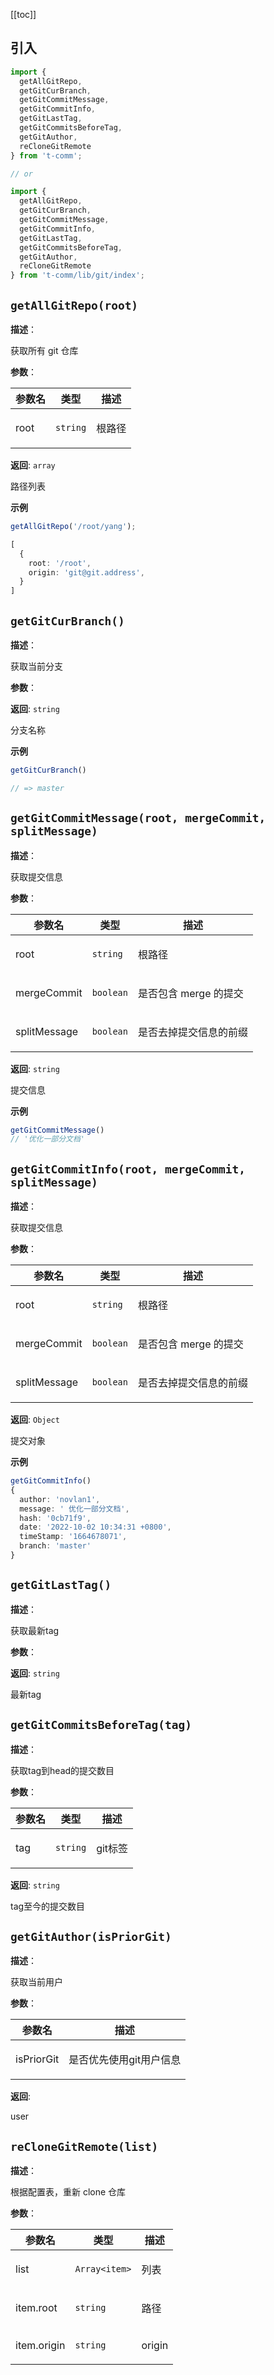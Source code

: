 [[toc]]

## 引入

```ts
import {
  getAllGitRepo,
  getGitCurBranch,
  getGitCommitMessage,
  getGitCommitInfo,
  getGitLastTag,
  getGitCommitsBeforeTag,
  getGitAuthor,
  reCloneGitRemote
} from 't-comm';

// or

import {
  getAllGitRepo,
  getGitCurBranch,
  getGitCommitMessage,
  getGitCommitInfo,
  getGitLastTag,
  getGitCommitsBeforeTag,
  getGitAuthor,
  reCloneGitRemote
} from 't-comm/lib/git/index';
```


## `getAllGitRepo(root)` 


**描述**：<p>获取所有 git 仓库</p>

**参数**：


| 参数名 | 类型 | 描述 |
| --- | --- | --- |
| root | <code>string</code> | <p>根路径</p> |

**返回**: <code>array</code><br>

<p>路径列表</p>

**示例**

```ts
getAllGitRepo('/root/yang');

[
  {
    root: '/root',
    origin: 'git@git.address',
  }
]
```
<a name="getGitCurBranch"></a>

## `getGitCurBranch()` 


**描述**：<p>获取当前分支</p>

**参数**：

**返回**: <code>string</code><br>

<p>分支名称</p>

**示例**

```typescript
getGitCurBranch()

// => master
```
<a name="getGitCommitMessage"></a>

## `getGitCommitMessage(root, mergeCommit, splitMessage)` 


**描述**：<p>获取提交信息</p>

**参数**：


| 参数名 | 类型 | 描述 |
| --- | --- | --- |
| root | <code>string</code> | <p>根路径</p> |
| mergeCommit | <code>boolean</code> | <p>是否包含 merge 的提交</p> |
| splitMessage | <code>boolean</code> | <p>是否去掉提交信息的前缀</p> |

**返回**: <code>string</code><br>

<p>提交信息</p>

**示例**

```ts
getGitCommitMessage()
// '优化一部分文档'
```
<a name="getGitCommitInfo"></a>

## `getGitCommitInfo(root, mergeCommit, splitMessage)` 


**描述**：<p>获取提交信息</p>

**参数**：


| 参数名 | 类型 | 描述 |
| --- | --- | --- |
| root | <code>string</code> | <p>根路径</p> |
| mergeCommit | <code>boolean</code> | <p>是否包含 merge 的提交</p> |
| splitMessage | <code>boolean</code> | <p>是否去掉提交信息的前缀</p> |

**返回**: <code>Object</code><br>

<p>提交对象</p>

**示例**

```ts
getGitCommitInfo()
{
  author: 'novlan1',
  message: ' 优化一部分文档',
  hash: '0cb71f9',
  date: '2022-10-02 10:34:31 +0800',
  timeStamp: '1664678071',
  branch: 'master'
}
```
<a name="getGitLastTag"></a>

## `getGitLastTag()` 


**描述**：<p>获取最新tag</p>

**参数**：

**返回**: <code>string</code><br>

<p>最新tag</p>

<a name="getGitCommitsBeforeTag"></a>

## `getGitCommitsBeforeTag(tag)` 


**描述**：<p>获取tag到head的提交数目</p>

**参数**：


| 参数名 | 类型 | 描述 |
| --- | --- | --- |
| tag | <code>string</code> | <p>git标签</p> |

**返回**: <code>string</code><br>

<p>tag至今的提交数目</p>

<a name="getGitAuthor"></a>

## `getGitAuthor(isPriorGit)` 


**描述**：<p>获取当前用户</p>

**参数**：


| 参数名 | 描述 |
| --- | --- |
| isPriorGit | <p>是否优先使用git用户信息</p> |

**返回**: <p>user</p>

<a name="reCloneGitRemote"></a>

## `reCloneGitRemote(list)` 


**描述**：<p>根据配置表，重新 clone 仓库</p>

**参数**：


| 参数名 | 类型 | 描述 |
| --- | --- | --- |
| list | <code>Array&lt;item&gt;</code> | <p>列表</p> |
| item.root | <code>string</code> | <p>路径</p> |
| item.origin | <code>string</code> | <p>origin</p> |



